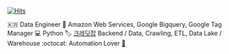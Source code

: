 [![Hits](https://hits.seeyoufarm.com/api/count/incr/badge.svg?url=https%3A%2F%2Fgithub.com%2Fjongwony)](https://hits.seeyoufarm.com)

:kr: Data Engineer
:dart: Amazon Web Services, Google Bigquery, Google Tag Manager
:computer: Python
:label: [크레딧잡](https://kreditjob.com/) Backend / Data, Crawling, ETL, Data Lake / Warehouse
:octocat: Automation Lover
[:guitar:](https://fingerstyle.jongwony.com)

